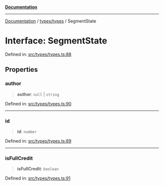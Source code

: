 [**Documentation**](../../../README.md)

***

[Documentation](../../../README.md) / [types/types](../README.md) / SegmentState

# Interface: SegmentState

Defined in: [src/types/types.ts:88](https://github.com/joeng03/RepoSense/blob/3f722058ea4a4c6de9dfb6b764fc6baf0e159e62/frontend/src/types/types.ts#L88)

## Properties

### author

> **author**: `null` \| `string`

Defined in: [src/types/types.ts:90](https://github.com/joeng03/RepoSense/blob/3f722058ea4a4c6de9dfb6b764fc6baf0e159e62/frontend/src/types/types.ts#L90)

***

### id

> **id**: `number`

Defined in: [src/types/types.ts:89](https://github.com/joeng03/RepoSense/blob/3f722058ea4a4c6de9dfb6b764fc6baf0e159e62/frontend/src/types/types.ts#L89)

***

### isFullCredit

> **isFullCredit**: `boolean`

Defined in: [src/types/types.ts:91](https://github.com/joeng03/RepoSense/blob/3f722058ea4a4c6de9dfb6b764fc6baf0e159e62/frontend/src/types/types.ts#L91)
